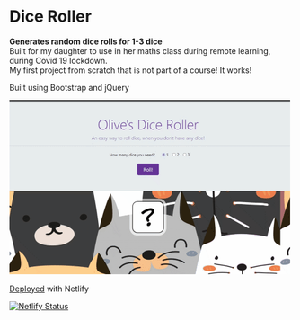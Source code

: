 # Dice Roller
**Generates random dice rolls for 1-3 dice**<br>
Built for my daughter to use in her maths class during remote learning, during Covid 19 lockdown.<br>
My first project from scratch that is not part of a course! It works!

Built using Bootstrap and jQuery

![Dice roller screenshot](https://github.com/MakeItBack/Dice-Roller/blob/master/Dice.gif)

[Deployed](https://olives-dice-roller.netlify.app/) with Netlify

[![Netlify Status](https://api.netlify.com/api/v1/badges/021e8503-ae18-49bb-9cb1-94949513e406/deploy-status)](https://app.netlify.com/sites/olives-dice-roller/deploys)
